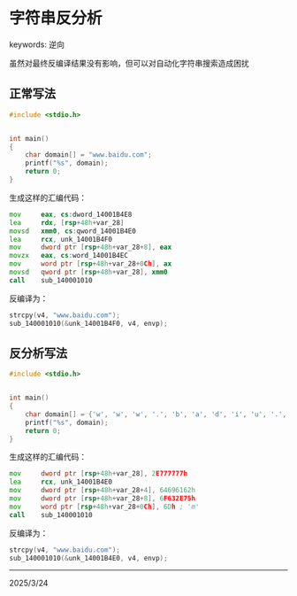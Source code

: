 # 字符串反分析

keywords: 逆向

虽然对最终反编译结果没有影响，但可以对自动化字符串搜索造成困扰


## 正常写法
```c
#include <stdio.h>


int main()
{
	char domain[] = "www.baidu.com";
	printf("%s", domain);
	return 0;
}
```

生成这样的汇编代码：
```asm
mov     eax, cs:dword_14001B4E8
lea     rdx, [rsp+48h+var_28]
movsd   xmm0, cs:qword_14001B4E0
lea     rcx, unk_14001B4F0
mov     dword ptr [rsp+48h+var_28+8], eax
movzx   eax, cs:word_14001B4EC
mov     word ptr [rsp+48h+var_28+0Ch], ax
movsd   qword ptr [rsp+48h+var_28], xmm0
call    sub_140001010
```

反编译为：
```c
strcpy(v4, "www.baidu.com");
sub_140001010(&unk_14001B4F0, v4, envp);
```


## 反分析写法
```c
#include <stdio.h>


int main()
{
	char domain[] = {'w', 'w', 'w', '.', 'b', 'a', 'd', 'i', 'u', '.', 'c', 'o', 'm', '\0'};
	printf("%s", domain);
	return 0;
}
```

生成这样的汇编代码：
```asm
mov     dword ptr [rsp+48h+var_28], 2E777777h
lea     rcx, unk_14001B4E0
mov     dword ptr [rsp+48h+var_28+4], 64696162h
mov     dword ptr [rsp+48h+var_28+8], 6F632E75h
mov     word ptr [rsp+48h+var_28+0Ch], 6Dh ; 'm'
call    sub_140001010
```

反编译为：
```c
strcpy(v4, "www.baidu.com");
sub_140001010(&unk_14001B4E0, v4, envp);
```


---
2025/3/24
